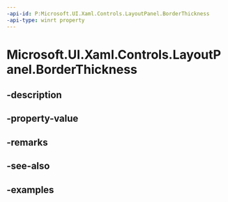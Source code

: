 ```yaml
---
-api-id: P:Microsoft.UI.Xaml.Controls.LayoutPanel.BorderThickness
-api-type: winrt property
---
```


<!-- Property syntax.
public Thickness BorderThickness { get;  set; }
-->

# Microsoft.UI.Xaml.Controls.LayoutPanel.BorderThickness

## -description

## -property-value

## -remarks

## -see-also

## -examples

